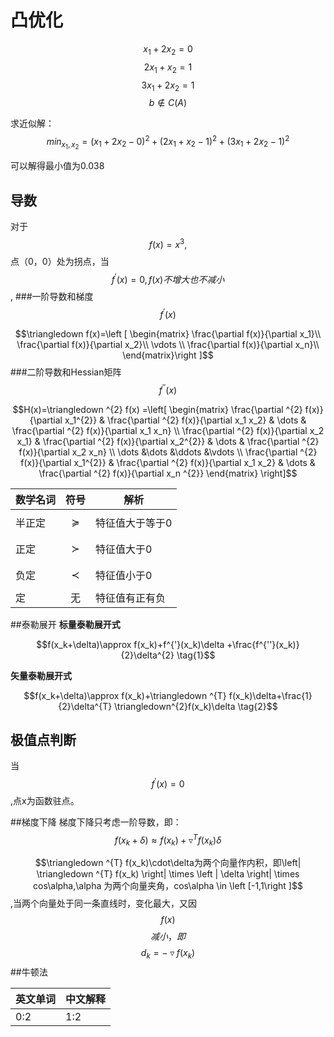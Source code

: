 # 凸优化

$$x_1 +2x_2=0$$
$$2x_1+x_2=1$$
$$3x_1+2x_2=1$$
$$b \notin C(A)$$

求近似解：
$$min_{x_1,x_2}=(x_1+2x_2-0)^2+(2x_1+x_2-1)^2+(3x_1+2x_2-1)^2$$

可以解得最小值为0.038


## 导数
对于$$f(x)=x^3,$$点（0，0）处为拐点，当$$f^{'}(x)=0,f(x)不增大也不减小$$,
###一阶导数和梯度
$$f^{'}(x)$$

$$\triangledown f(x)=\left [ \begin{matrix} \frac{\partial f(x)}{\partial x_1}\\
\frac{\partial f(x)}{\partial x_2}\\
\vdots \\
\frac{\partial f(x)}{\partial x_n}\\
\end{matrix}\right ]$$
###二阶导数和Hessian矩阵
$$f^{''}(x)$$

$$H(x)=\triangledown ^{2} f(x) =\left[ \begin{matrix}    \frac{\partial ^{2} f(x)}{\partial x_1^{2}} & \frac{\partial ^{2} f(x)}{\partial x_1 x_2} & \dots & \frac{\partial ^{2} f(x)}{\partial x_1 x_n} \\
\frac{\partial ^{2} f(x)}{\partial x_2 x_1} & \frac{\partial ^{2} f(x)}{\partial x_2^{2}} & \dots & \frac{\partial ^{2} f(x)}{\partial x_2 x_n} \\
\dots &\dots &\ddots &\vdots \\
\frac{\partial ^{2} f(x)}{\partial x_1^{2}} & \frac{\partial ^{2} f(x)}{\partial x_1 x_2} & \dots & \frac{\partial ^{2} f(x)}{\partial x_n ^{2}} \end{matrix} \right]$$

| 数学名词 | 符号 | 解析 |
| -- | :--: | -- |
| 半正定 | $$\succeq$$  | 特征值大于等于0 |
| 正定 | $$\succ$$ | 特征值大于0 |
| 负定 | $$\prec$$ | 特征值小于0 |
|定 | 无 | 特征值有正有负 |

##泰勒展开
**标量泰勒展开式**

$$f(x_k+\delta)\approx f(x_k)+f^{'}(x_k)\delta +\frac{f^{''}(x_k)}{2}\delta^{2} \tag{1}$$

**矢量泰勒展开式**

$$f(x_k+\delta)\approx f(x_k)+\triangledown ^{T} f(x_k)\delta+\frac{1}{2}\delta^{T} \triangledown^{2}f(x_k)\delta \tag{2}$$
## 极值点判断
当$$f^{'}(x)=0$$,点x为函数驻点。




##梯度下降
梯度下降只考虑一阶导数，即：$$f(x_k+\delta)\approx f(x_k)+\triangledown ^{T} f(x_k)\delta$$

$$\triangledown ^{T} f(x_k)\cdot\delta为两个向量作内积，即\left| \triangledown ^{T} f(x_k) \right| \times \left | \delta \right| \times cos\alpha,\alpha 为两个向量夹角，cos\alpha \in \left [-1,1\right ]$$,当两个向量处于同一条直线时，变化最大，又因$$f(x)$$$$减小，即$$$$d_k = - \triangledown f(x_k)$$
##牛顿法

| 英文单词 | 中文解释 |
| :-- | -- |
| 0:2 | 1:2 |

